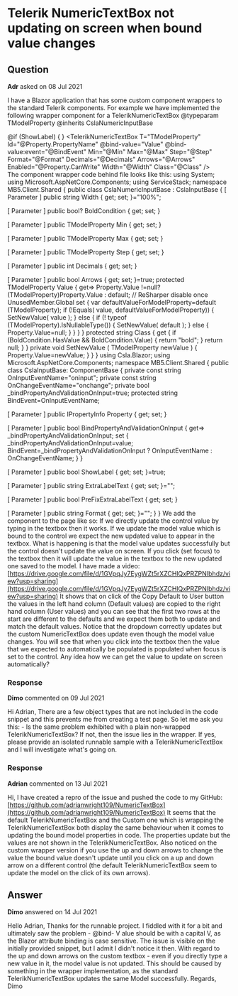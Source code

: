# Telerik NumericTextBox not updating on screen when bound value changes

## Question

**Adr** asked on 08 Jul 2021

I have a Blazor application that has some custom component wrappers to the standard Telerik components. For example we have implemented the following wrapper component for a TelerikNumericTextBox @typeparam TModelProperty
@inherits CslaNumericInputBase <TModelProperty> <div> @if (ShowLabel)
{ <CslaLabel Property="Property" /> } <TelerikNumericTextBox T="TModelProperty" Id="@Property.PropertyName" @bind-value="Value" @bind-value:event="@BindEvent" Min="@Min" Max="@Max" Step="@Step" Format="@Format" Decimals="@Decimals" Arrows="@Arrows" Enabled="@Property.CanWrite" Width="@Width" Class="@Class" /> <CslaInputValidationMessages Property="Property" /> </div> The component wrapper code behind file looks like this: using System; using Microsoft.AspNetCore.Components; using ServiceStack; namespace MB5.Client.Shared { public class CslaNumericInputBase <TModelProperty> : CslaInputBase {
[ Parameter ] public string Width { get; set; }="100%";

[ Parameter ] public bool? BoldCondition { get; set; }

[ Parameter ] public TModelProperty Min { get; set; }

[ Parameter ] public TModelProperty Max { get; set; }

[ Parameter ] public TModelProperty Step { get; set; }

[ Parameter ] public int Decimals { get; set; }

[ Parameter ] public bool Arrows { get; set; }=true; protected TModelProperty Value
{ get=> Property.Value !=null? (TModelProperty)Property.Value : default; // ReSharper disable once UnusedMember.Global set { var defaultValueForModelProperty=default (TModelProperty); if (!Equals( value, defaultValueForModelProperty))
{
SetNewValue( value );
} else { if (! typeof (TModelProperty).IsNullableType())
{
SetNewValue( default );
} else {
Property.Value=null;
}
}
}
} protected string Class
{ get { if (BoldCondition.HasValue && BoldCondition.Value)
{ return "bold";
} return null;
}
} private void SetNewValue ( TModelProperty newValue ) {
Property.Value=newValue;
}
}
} using Csla.Blazor; using Microsoft.AspNetCore.Components; namespace MB5.Client.Shared { public class CslaInputBase: ComponentBase { private const string OnInputEventName="oninput"; private const string OnChangeEventName="onchange"; private bool _bindPropertyAndValidationOnInput=true; protected string BindEvent=OnInputEventName;

[ Parameter ] public IPropertyInfo Property { get; set; }

[ Parameter ] public bool BindPropertyAndValidationOnInput
{ get=> _bindPropertyAndValidationOnInput; set {
_bindPropertyAndValidationOnInput=value;
BindEvent=_bindPropertyAndValidationOnInput ? OnInputEventName : OnChangeEventName;
}
}

[ Parameter ] public bool ShowLabel { get; set; }=true;

[ Parameter ] public string ExtraLabelText { get; set; }="";

[ Parameter ] public bool PreFixExtraLabelText { get; set; }

[ Parameter ] public string Format { get; set; }="";
}
} We add the component to the page like so: <CslaNumericInput TModelProperty="decimal?" ShowLabel="false" BindPropertyAndValidationOnInput="false" Property="@(vm.GetPropertyInfo(()=> vm.Model.PremiumTyreValue))" Min="0" Max="9999" Step="1" Decimals="2" Format="N2" /> If we directly update the control value by typing in the textbox then it works. If we update the model value which is bound to the control we expect the new updated value to appear in the textbox. What is happening is that the model value updates successfully but the control doesn't update the value on screen. If you click (set focus) to the textbox then it will update the value in the textbox to the new updated one saved to the model. I have made a video: [https://drive.google.com/file/d/1GVpqJy7EygWZt5rXZCHlQxPRZPNIbhdz/view?usp=sharing](https://drive.google.com/file/d/1GVpqJy7EygWZt5rXZCHlQxPRZPNIbhdz/view?usp=sharing) It shows that on click of the Copy Default to User button the values in the left hand column (Default values) are copied to the right hand column (User values) and you can see that the first two rows at the start are different to the defaults and we expect them both to update and match the default values. Notice that the dropdown correctly updates but the custom NumericTextBox does update even though the model value changes. You will see that when you click into the textbox then the value that we expected to automatically be populated is populated when focus is set to the control. Any idea how we can get the value to update on screen automatically?

### Response

**Dimo** commented on 09 Jul 2021

Hi Adrian, There are a few object types that are not included in the code snippet and this prevents me from creating a test page. So let me ask you this: - Is the same problem exhibited with a plain non-wrapped TelerikNumericTextBox? If not, then the issue lies in the wrapper. If yes, please provide an isolated runnable sample with a TelerikNumericTextBox and I will investigate what's going on.

### Response

**Adrian** commented on 13 Jul 2021

Hi, I have created a repro of the issue and pushed the code to my GitHub: [https://github.com/adrianwright109/NumericTextBox](https://github.com/adrianwright109/NumericTextBox) It seems that the default TelerikNumericTextBox and the Custom one which is wrapping the TelerikNumericTextBox both display the same behaviour when it comes to updating the bound model properties in code. The properties update but the values are not shown in the TelerikNumericTextBox. Also noticed on the custom wrapper version if you use the up and down arrows to change the value the bound value doesn't update until you click on a up and down arrow on a different control (the default TelerikNumericTextBox seem to update the model on the click of its own arrows).

## Answer

**Dimo** answered on 14 Jul 2021

Hello Adrian, Thanks for the runnable project. I fiddled with it for a bit and ultimately saw the problem - @bind- V alue should be with a capital V, as the Blazor attribute binding is case sensitive. The issue is visible on the initially provided snippet, but I admit I didn't notice it then. With regard to the up and down arrows on the custom textbox - even if you directly type a new value in it, the model value is not updated. This should be caused by something in the wrapper implementation, as the standard TelerikNumericTextBox updates the same Model successfully. Regards, Dimo

